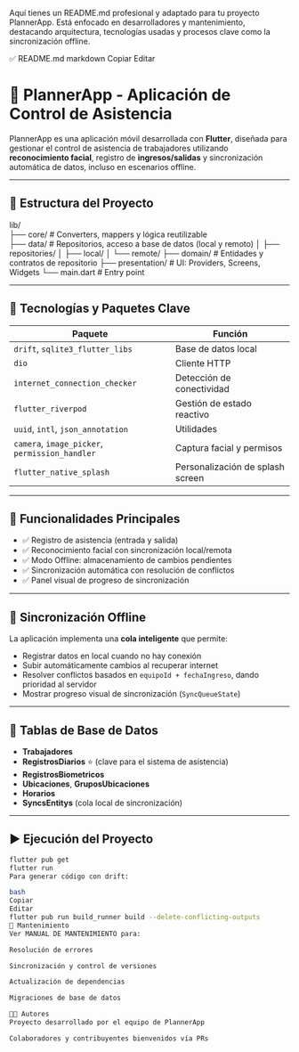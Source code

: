 Aquí tienes un README.md profesional y adaptado para tu proyecto PlannerApp. Está enfocado en desarrolladores y mantenimiento, destacando arquitectura, tecnologías usadas y procesos clave como la sincronización offline.

✅ README.md
markdown
Copiar
Editar
# 📱 PlannerApp - Aplicación de Control de Asistencia

PlannerApp es una aplicación móvil desarrollada con **Flutter**, diseñada para gestionar el control de asistencia de trabajadores utilizando **reconocimiento facial**, registro de **ingresos/salidas** y sincronización automática de datos, incluso en escenarios offline.

---

## 📂 Estructura del Proyecto

lib/                                                                                                                                                                                                                                                                        
 ├── core/ # Converters, mappers y lógica reutilizable                                                                                                                                                                                                                      
 ├── data/ # Repositorios, acceso a base de datos (local y remoto)
 │ ├── repositories/
 │ ├── local/
 │ └── remote/
 ├── domain/ # Entidades y contratos de repositorio
 ├── presentation/ # UI: Providers, Screens, Widgets
 └── main.dart # Entry point


---

## 🔧 Tecnologías y Paquetes Clave

| Paquete | Función |
|--------|--------|
| `drift`, `sqlite3_flutter_libs` | Base de datos local |
| `dio` | Cliente HTTP |
| `internet_connection_checker` | Detección de conectividad |
| `flutter_riverpod` | Gestión de estado reactivo |
| `uuid`, `intl`, `json_annotation` | Utilidades |
| `camera`, `image_picker`, `permission_handler` | Captura facial y permisos |
| `flutter_native_splash` | Personalización de splash screen |

---

## 🧠 Funcionalidades Principales

- ✅ Registro de asistencia (entrada y salida)
- ✅ Reconocimiento facial con sincronización local/remota
- ✅ Modo Offline: almacenamiento de cambios pendientes
- ✅ Sincronización automática con resolución de conflictos
- ✅ Panel visual de progreso de sincronización

---

## 🔄 Sincronización Offline

La aplicación implementa una **cola inteligente** que permite:

- Registrar datos en local cuando no hay conexión
- Subir automáticamente cambios al recuperar internet
- Resolver conflictos basados en `equipoId + fechaIngreso`, dando prioridad al servidor
- Mostrar progreso visual de sincronización (`SyncQueueState`)

---

## 🧱 Tablas de Base de Datos

- **Trabajadores**
- **RegistrosDiarios** ⭐ (clave para el sistema de asistencia)
- **RegistrosBiometricos**
- **Ubicaciones**, **GruposUbicaciones**
- **Horarios**
- **SyncsEntitys** (cola local de sincronización)

---

## ▶️ Ejecución del Proyecto

```bash
flutter pub get
flutter run
Para generar código con drift:

bash
Copiar
Editar
flutter pub run build_runner build --delete-conflicting-outputs
🚨 Mantenimiento
Ver MANUAL DE MANTENIMIENTO para:

Resolución de errores

Sincronización y control de versiones

Actualización de dependencias

Migraciones de base de datos

👨‍💻 Autores
Proyecto desarrollado por el equipo de PlannerApp

Colaboradores y contribuyentes bienvenidos vía PRs
